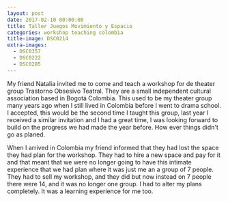 ```yaml
---
layout: post
date: 2017-02-10 00:00:00
title: Taller Juegos Movimiento y Espacio
categories: workshop teaching colombia
title-image: DSC0214
extra-images:
  - DSC0357
  - DSC0222
  - DSC0285
---
```


My friend Natalia invited me to come and teach a workshop for de theater group
Trastorno Obsesivo Teatral. They are a small independent cultural association
based in Bogotá Colombia. This used to be my theater group many years ago when I
still lived in Colombia before I went to drama school. I accepted, this would be
the second time I taught this group, last year I received a similar invitation
and I had a great time, I was looking forward to build on the progress we had
made the year before. How ever things didn't go as planed.

When I arrived in Colombia my friend informed that they had lost the space they
had plan for the workshop. They had to hire a new space and pay for it and that
meant that we were no longer going to have this intimate experience that we had
plan where it was just me an a group of 7 people. They had to sell my workshop,
and they did but now instead on 7 people there were 14, and it was no longer one
group. I had to alter my plans completely. It was a learning experience for me
too.
